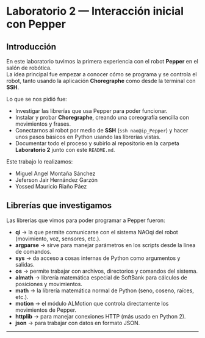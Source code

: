 # Laboratorio 2 — Interacción inicial con Pepper

## Introducción

En este laboratorio tuvimos la primera experiencia con el robot **Pepper** en el salón de robótica.  
La idea principal fue empezar a conocer cómo se programa y se controla el robot, tanto usando la aplicación **Choregraphe** como desde la terminal con **SSH**.  

Lo que se nos pidió fue:  
- Investigar las librerías que usa Pepper para poder funcionar.  
- Instalar y probar **Choregraphe**, creando una coreografía sencilla con movimientos y frases.  
- Conectarnos al robot por medio de **SSH** (`ssh nao@ip_Pepper`) y hacer unos pasos básicos en Python usando las librerías vistas.  
- Documentar todo el proceso y subirlo al repositorio en la carpeta **Laboratorio 2** junto con este `README.md`.  

Este trabajo lo realizamos:  
- Miguel Angel Montaña Sánchez  
- Jeferson Jair Hernández Garzón  
- Yossed Mauricio Riaño Páez  

## Librerías que investigamos
Las librerías que vimos para poder programar a Pepper fueron:  

- **qi** → la que permite comunicarse con el sistema NAOqi del robot (movimiento, voz, sensores, etc.).  
- **argparse** → sirve para manejar parámetros en los scripts desde la línea de comandos.  
- **sys** → da acceso a cosas internas de Python como argumentos y salidas.  
- **os** → permite trabajar con archivos, directorios y comandos del sistema.  
- **almath** → librería matemática especial de SoftBank para cálculos de posiciones y movimientos.  
- **math** → la librería matemática normal de Python (seno, coseno, raíces, etc.).  
- **motion** → el módulo ALMotion que controla directamente los movimientos de Pepper.  
- **httplib** → para manejar conexiones HTTP (más usado en Python 2).  
- **json** → para trabajar con datos en formato JSON.  

---

